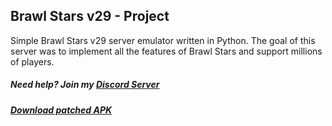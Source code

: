 ## Brawl Stars v29 - Project

Simple Brawl Stars v29 server emulator written in Python.
The goal of this server was to implement all the features of Brawl Stars and support millions of players.
##### Need help? Join my [Discord Server](https://discord.gg/YuV4PbwX99)

##### [Download patched APK](https://drive.google.com/file/d/1Trx1KXevRlXLUl5O4i6D_N5XwNxIcB1x/view?usp=sharing)
